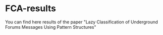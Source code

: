 # FCA-results
You can find here results of the paper "Lazy Classification of Underground Forums Messages Using Pattern Structures"
